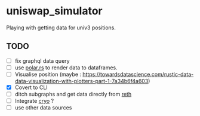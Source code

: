 # uniswap_simulator

Playing with getting data for univ3 positions. 

## TODO

- [ ] fix graphql data query
- [ ] use [polar.rs](https://www.pola.rs/) to render data to dataframes.
- [ ] Visualise position (maybe : https://towardsdatascience.com/rustic-data-data-visualization-with-plotters-part-1-7a34b6f4a603)
- [x] Covert to CLI
- [ ] ditch subgraphs and get data directly from [reth](https://github.com/paradigmxyz/reth/blob/main/examples/db-access.rs)
- [ ] Integrate [cryo](https://github.com/paradigmxyz/cryo) ?
- [ ] use other data sources